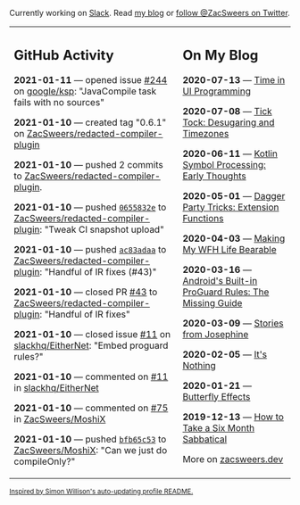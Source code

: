 Currently working on [Slack](https://slack.com/). Read [my blog](https://zacsweers.dev/) or [follow @ZacSweers on Twitter](https://twitter.com/ZacSweers).

<table><tr><td valign="top" width="60%">

## GitHub Activity
<!-- githubActivity starts -->
**2021-01-11** — opened issue [#244](https://api.github.com/repos/google/ksp/issues/244) on [google/ksp](https://api.github.com/repos/google/ksp): "JavaCompile task fails with no sources"

**2021-01-10** — created tag "0.6.1" on [ZacSweers/redacted-compiler-plugin](https://api.github.com/repos/ZacSweers/redacted-compiler-plugin)

**2021-01-10** — pushed 2 commits to [ZacSweers/redacted-compiler-plugin](https://api.github.com/repos/ZacSweers/redacted-compiler-plugin).

**2021-01-10** — pushed [`0655832e`](https://github.com/ZacSweers/redacted-compiler-plugin/commit/0655832e46a07fec44231a96dbf02fc25685caee) to [ZacSweers/redacted-compiler-plugin](https://api.github.com/repos/ZacSweers/redacted-compiler-plugin): "Tweak CI snapshot upload"

**2021-01-10** — pushed [`ac83adaa`](https://github.com/ZacSweers/redacted-compiler-plugin/commit/ac83adaabfaeb3500b8b1369acd734a8d2fa3632) to [ZacSweers/redacted-compiler-plugin](https://api.github.com/repos/ZacSweers/redacted-compiler-plugin): "Handful of IR fixes (#43)"

**2021-01-10** — closed PR [#43](https://api.github.com/repos/ZacSweers/redacted-compiler-plugin/pulls/43) to [ZacSweers/redacted-compiler-plugin](https://api.github.com/repos/ZacSweers/redacted-compiler-plugin): "Handful of IR fixes"

**2021-01-10** — closed issue [#11](https://api.github.com/repos/slackhq/EitherNet/issues/11) on [slackhq/EitherNet](https://api.github.com/repos/slackhq/EitherNet): "Embed proguard rules?"

**2021-01-10** — commented on [#11](https://github.com/slackhq/EitherNet/issues/11#issuecomment-757526798) in [slackhq/EitherNet](https://api.github.com/repos/slackhq/EitherNet)

**2021-01-10** — commented on [#75](https://github.com/ZacSweers/MoshiX/pull/75#issuecomment-757428038) in [ZacSweers/MoshiX](https://api.github.com/repos/ZacSweers/MoshiX)

**2021-01-10** — pushed [`bfb65c53`](https://github.com/ZacSweers/MoshiX/commit/bfb65c535e0f0778b0ea33b12319f96b1e64db35) to [ZacSweers/MoshiX](https://api.github.com/repos/ZacSweers/MoshiX): "Can we just do compileOnly?"
<!-- githubActivity ends -->
</td><td valign="top" width="40%">

## On My Blog
<!-- blog starts -->
**2020-07-13** — [Time in UI Programming](https://www.zacsweers.dev/time-in-ui/)

**2020-07-08** — [Tick Tock: Desugaring and Timezones](https://www.zacsweers.dev/ticktock-desugaring-timezones/)

**2020-06-11** — [Kotlin Symbol Processing: Early Thoughts](https://www.zacsweers.dev/kotlin-symbol-processor-early-thoughts/)

**2020-05-01** — [Dagger Party Tricks: Extension Functions](https://www.zacsweers.dev/dagger-party-tricks-extension-functions/)

**2020-04-03** — [Making My WFH Life Bearable](https://www.zacsweers.dev/making-wfh-life-bearable/)

**2020-03-16** — [Android's Built-in ProGuard Rules: The Missing Guide](https://www.zacsweers.dev/android-proguard-rules/)

**2020-03-09** — [Stories from Josephine](https://www.zacsweers.dev/stories-from-josephine/)

**2020-02-05** — [It's Nothing](https://www.zacsweers.dev/its-nothing/)

**2020-01-21** — [Butterfly Effects](https://www.zacsweers.dev/butterfly-effects/)

**2019-12-13** — [How to Take a Six Month Sabbatical](https://www.zacsweers.dev/how-to-take-a-six-month-sabbatical/)
<!-- blog ends -->
More on [zacsweers.dev](https://zacsweers.dev/)
</td></tr></table>

<sub><a href="https://simonwillison.net/2020/Jul/10/self-updating-profile-readme/">Inspired by Simon Willison's auto-updating profile README.</a></sub>